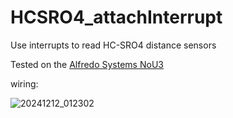 # HCSRO4_attachInterrupt

Use interrupts to read HC-SRO4 distance sensors

Tested on the [Alfredo Systems NoU3](http://www.alfredosys.com/products/alfredo-nou3/)

wiring:

![20241212_012302](https://github.com/user-attachments/assets/f9214af8-d9cd-45d6-90b1-0718b5362c1e)
